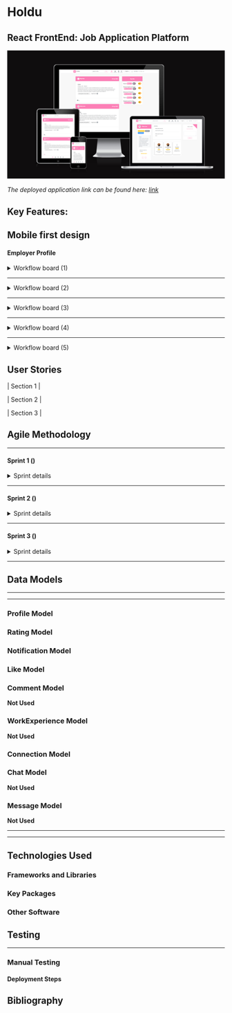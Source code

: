 # Holdu
## React FrontEnd: Job Application Platform

![app](src/assets/readme/app-3.png)

*The deployed application link can be found here: [link](https://hold-u-c52c62c74dca.herokuapp.com/)*

## Key Features:

## Mobile first design


#### Employer Profile

<details>

<summary>Workflow board (1)</summary>

<hr>

![board-1](src/assets/readme/board-1.png)

<hr>

* **User Authentication:**
    * Unauthenticated users are directed to the home page where they can browse job listings.
    * To interact with job listings, users must either join or sign in if they are returning users.
* **Navigation Bar:**
    * The navigation bar provides easy access for users to search for jobs.
* **Form Validation:**
    * The forms for joining and signing in have validation mechanisms in place.
    * These validation features are similar to those demonstrated in the walkthrough project.
    * Code for form validation has been reused, ensuring consistency and reliability.
* **Customized Form:**
    * The form includes a field prompting users to specify what they are looking for, providing insight into their preferences.
    * Note that while a custom Django login was not implemented, this feature emphasises the applications intention regarding the site's content.
* **Simplistic Design:**
    * The design incorporates simplistic colors inspired by the logo, enhancing visual coherence and brand identity.


</details>

<hr>

<details>

<summary>Workflow board (2)</summary>

<hr>

![board-2](src/assets/readme/board-2.png)

</details>

<hr>

<details>

<summary>Workflow board (3)</summary>

<hr>

![board-3](src/assets/readme/board-3.png)

</details>

<hr>

<details>

<summary>Workflow board (4)</summary>

<hr>

![board-4](src/assets/readme/board-4.png)

</details>

<hr>

<details>

<summary>Workflow board (5)</summary>

<hr>

![board-5](src/assets/readme/board-5.png)

</details>

## User Stories 

| Section 1 |


| Section 2 |


| Section 3 |


## Agile Methodology



<hr>

#### Sprint 1 ()

<details>

<summary>Sprint details</summary>

<hr>


</details>

<hr>

#### Sprint 2 ()

<details>

<summary>Sprint details</summary>

<hr>



</details>

<hr>

#### Sprint 3 ()

<details>

<summary>Sprint details</summary>

<hr>


</details>

<hr>

## Data Models

<hr>



<hr>

### Profile Model


### Rating Model


### Notification Model


### Like Model


### Comment Model

**Not Used**

### WorkExperience Model
**Not Used**

### Connection Model


### Chat Model
**Not Used**

### Message Model
**Not Used**

<hr>



<hr>

## Technologies Used

### Frameworks and Libraries

### Key Packages


### Other Software


## Testing

<hr>

### Manual Testing




#### Deployment Steps




## Bibliography



